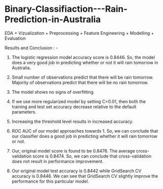 # Binary-Classifiaction---Rain-Prediction-in-Australia
EDA + Vizualization + Preprocessing + Feature Engineering + Modelling + Evaluation 

Results and Conclusion : -

1. The logistic regression model accuracy score is 0.8446. So, the model does a very good job in predicting whether or not it will rain tomorrow in Australia.

2. Small number of observations predict that there will be rain tomorrow. Majority of observations predict that there will be no rain tomorrow.

3. The model shows no signs of overfitting.

4. If we use more regularized model by setting C=0.01, then both the training and test set accuracy decrease relative to the default parameters.

5. Increasing the threshold level results in increased accuracy.

6. ROC AUC of our model approaches towards 1. So, we can conclude that our classifier does a good job in predicting whether it will rain tomorrow or not.

7. Our, original model score is found to be 0.8476. The average cross-validation score is 0.8474. So, we can conclude that cross-validation does not result in performance improvement.

8. Our original model test accuracy is 0.8442 while GridSearch CV accuracy is 0.8446. We can see that GridSearch CV slightly improve the performance for this particular model.
